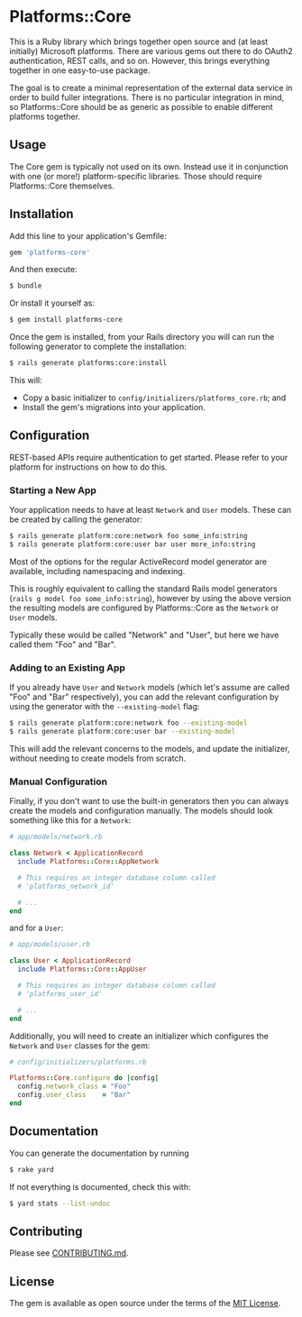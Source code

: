 # Platforms::Core
This is a Ruby library which brings together open source and (at least
initially) Microsoft platforms. There are various gems out there to
do OAuth2 authentication, REST calls, and so on. However, this brings
everything together in one easy-to-use package.

The goal is to create a minimal representation of the external data service in order to build fuller integrations.
There is no particular integration in mind, so Platforms::Core should be as generic as possible to enable
different platforms together.

## Usage

The Core gem is typically not used on its own. Instead use it in conjunction with one (or more!) platform-specific
libraries. Those should require Platforms::Core themselves.

## Installation
Add this line to your application's Gemfile:

```ruby
gem 'platforms-core'
```

And then execute:

```bash
$ bundle
```

Or install it yourself as:

```bash
$ gem install platforms-core
```

Once the gem is installed, from your Rails directory you will can run the following generator to complete the installation:

```bash
$ rails generate platforms:core:install
```

This will:

* Copy a basic initializer to `config/initializers/platforms_core.rb`; and
* Install the gem's migrations into your application.

## Configuration

REST-based APIs require authentication to get started. Please refer to
your platform for instructions on how to do this.

### Starting a New App

Your application needs to have at least `Network` and `User` models. These can be created by calling the generator:

```bash
$ rails generate platform:core:network foo some_info:string
$ rails generate platform:core:user bar user more_info:string
```

Most of the options for the regular ActiveRecord model generator are available, including namespacing and indexing.

This is roughly equivalent to calling the standard Rails model generators (`rails g model foo some_info:string`), however by using the above version the resulting models are configured by Platforms::Core as the `Network` or `User` models.

Typically these would be called "Network" and "User", but here we have called them "Foo" and "Bar".

### Adding to an Existing App

If you already have `User` and `Network` models (which let's assume are called "Foo" and "Bar" respectively), you can add the relevant configuration by using the generator with the `--existing-model` flag:

```bash
$ rails generate platform:core:network foo --existing-model
$ rails generate platform:core:user bar --existing-model
```

This will add the relevant concerns to the models, and update the initializer, without needing to create models from scratch.

### Manual Configuration

Finally, if you don't want to use the built-in generators then you can always create the models and configuration manually. The models should look something like this for a `Network`:

```ruby
# app/models/network.rb

class Network < ApplicationRecord
  include Platforms::Core::AppNetwork

  # This requires an integer database column called
  # 'platforms_network_id'

  # ...
end
```

and for a `User`:

```ruby
# app/models/user.rb

class User < ApplicationRecord
  include Platforms::Core::AppUser

  # This requires an integer database column called
  # 'platforms_user_id'

  # ...
end
```

Additionally, you will need to create an initializer which configures the `Network` and `User` classes for the gem:

```ruby
# config/initializers/platforms.rb

Platforms::Core.configure do |config|
  config.network_class = "Foo"
  config.user_class    = "Bar"
end
```

## Documentation

You can generate the documentation by running

```bash
$ rake yard
```

If not everything is documented, check this with:
```bash
$ yard stats --list-undoc
```


## Contributing

Please see [CONTRIBUTING.md](CONTRIBUTING.md).

## License
The gem is available as open source under the terms of the [MIT License](https://opensource.org/licenses/MIT).
